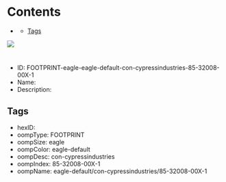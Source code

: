 



Contents
========

* [](#)
	* [Tags](#tags)
  
![][im]
# 

- ID: FOOTPRINT-eagle-eagle-default-con-cypressindustries-85-32008-00X-1
- Name: 
- Description: 

## Tags

- hexID: 
- oompType: FOOTPRINT
- oompSize: eagle
- oompColor: eagle-default
- oompDesc: con-cypressindustries
- oompIndex: 85-32008-00X-1
- oompName: eagle-default/con-cypressindustries/85-32008-00X-1



[im]: image.png
